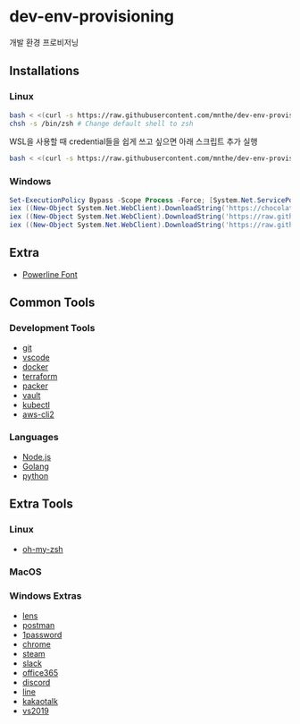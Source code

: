 # dev-env-provisioning
개발 환경 프로비저닝

## Installations

### Linux

```bash
bash < <(curl -s https://raw.githubusercontent.com/mnthe/dev-env-provisioning/main/setup-linux-ubuntu.sh)
chsh -s /bin/zsh # Change default shell to zsh
```

WSL을 사용할 때 credential들을 쉽게 쓰고 싶으면 아래 스크립트 추가 실행
```bash
bash < <(curl -s https://raw.githubusercontent.com/mnthe/dev-env-provisioning/main/wsl_link_configs.sh)
```

### Windows

```powershell
Set-ExecutionPolicy Bypass -Scope Process -Force; [System.Net.ServicePointManager]::SecurityProtocol = [System.Net.ServicePointManager]::SecurityProtocol -bor 3072;
iex ((New-Object System.Net.WebClient).DownloadString('https://chocolatey.org/install.ps1')) # Install chocolatey
iex ((New-Object System.Net.WebClient).DownloadString('https://raw.githubusercontent.com/mnthe/dev-env-provisioning/main/setup-windows.ps1'))
iex ((New-Object System.Net.WebClient).DownloadString('https://raw.githubusercontent.com/mnthe/dev-env-provisioning/main/install_fonts_windows.ps1'))
```

## Extra

- [Powerline Font](https://github.com/microsoft/cascadia-code/releases)

## Common Tools

### Development Tools

- [git](https://git-scm.com/)
- [vscode](https://code.visualstudio.com/)
- [docker](https://docs.docker.com/)
- [terraform](https://www.terraform.io/)
- [packer](https://www.packer.io/)
- [vault](https://www.vaultproject.io/)
- [kubectl](https://kubernetes.io/ko/docs/reference/kubectl/overview/)
- [aws-cli2](https://docs.aws.amazon.com/ko_kr/cli/latest/userguide/install-cliv2.html)

### Languages

- [Node.js](https://nodejs.org/ko/)
- [Golang](https://golang.org/)
- [python](https://www.python.org/)

## Extra Tools

### Linux

- [oh-my-zsh](https://ohmyz.sh/#install)

### MacOS

### Windows Extras

- [lens]()
- [postman]()
- [1password]()
- [chrome]()
- [steam]()
- [slack]()
- [office365]()
- [discord]()
- [line]()
- [kakaotalk]()
- [vs2019]()

